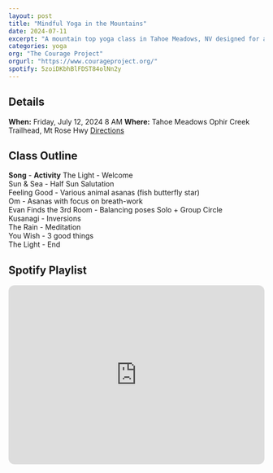 ```yaml
---
layout: post
title: "Mindful Yoga in the Mountains"
date: 2024-07-11
excerpt: "A mountain top yoga class in Tahoe Meadows, NV designed for a younger audience with a focus on movement, breath, and mindfulness." 
categories: yoga
org: "The Courage Project"
orgurl: "https://www.courageproject.org/"
spotify: 5zoiDKbhBlFDST84olNn2y
---
```


## Details

**When:** Friday, July 12, 2024 8 AM 
**Where:** Tahoe Meadows Ophir Creek Trailhead, Mt Rose Hwy [Directions](https://www.google.com/maps/dir//Mt+Rose+Hwy,+New+Washoe+City,+NV+89704/@39.3016141,-120.0010702,12z/data=!3m1!4b1!4m8!4m7!1m0!1m5!1m1!1s0x80996e50dc563fbb:0x3dedbf0be21ccb41!2m2!1d-119.9186693!2d39.3016431?entry=ttu)   



## Class Outline

**Song** - **Activity**
The Light - Welcome   
Sun & Sea - Half Sun Salutation   
Feeling Good - Various animal asanas (fish butterfly star)   
Om - Asanas with focus on breath-work    
Evan Finds the 3rd Room - Balancing poses Solo + Group Circle   
Kusanagi - Inversions   
The Rain - Meditation   
You Wish - 3 good things   
The Light - End   


## Spotify Playlist

<iframe style="border-radius:12px" src="https://open.spotify.com/embed/playlist/5zoiDKbhBlFDST84olNn2y?utm_source=generator" width="100%" height="352" frameBorder="0" allowfullscreen="" allow="autoplay; clipboard-write; encrypted-media; fullscreen; picture-in-picture" loading="lazy"></iframe>  

